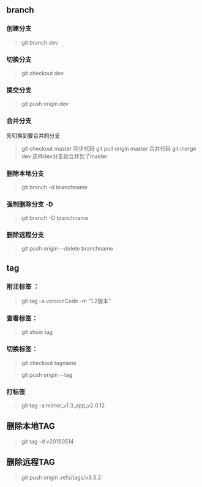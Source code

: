 ## branch 
### 创建分支
> git branch dev
### 切换分支
> git checkout dev
### 提交分支
> git push origin dev
### 合并分支
先切换到要合并的分支
> git checkout master
同步代码
> git pull origin master
合并代码
> git merge dev
这样dev分支就合并到了master


### 删除本地分支
>  git branch -d branchname

### 强制删除分支 -D
> git branch -D branchname 

### 删除远程分支
>  git push origin --delete branchname

## tag 
### 附注标签 ：  
> git tag -a versionCode -m “1.2版本”  
### 查看标签：
> git show tag   
### 切换标签：
> git checkout tagname  

> git push origin --tag 
### 打标签
> git tag -a mirror_v1.3_app_v2.0.12
## 删除本地TAG
> git tag -d v20190514
## 删除远程TAG
> git push origin :refs/tags/v3.3.2